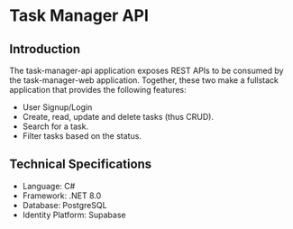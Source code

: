 # Task Manager API
## Introduction
The task-manager-api application exposes REST APIs to be consumed by the task-manager-web application. Together, these two make a fullstack application that provides the following features:

- User Signup/Login
- Create, read, update and delete tasks (thus CRUD).
- Search for a task.
- Filter tasks based on the status.

## Technical Specifications
- Language: C#
- Framework: .NET 8.0
- Database: PostgreSQL
- Identity Platform: Supabase
